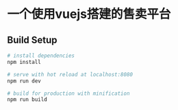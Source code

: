 # 一个使用vuejs搭建的售卖平台

## Build Setup

``` bash
# install dependencies
npm install

# serve with hot reload at localhost:8080
npm run dev

# build for production with minification
npm run build
```
